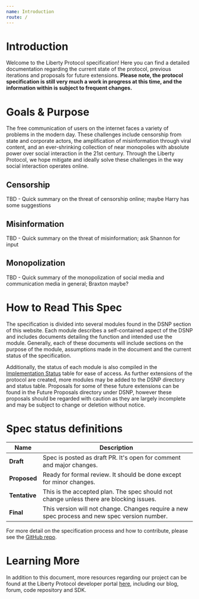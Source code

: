 ```yaml
---
name: Introduction
route: /
---
```


# Introduction

Welcome to the Liberty Protocol specification!
Here you can find a detailed documentation regarding the current state of the protocol, previous iterations and proposals for future extensions.
**Please note, the protocol specification is still very much a work in progress at this time, and the information within is subject to frequent changes.**

# Goals & Purpose

The free communication of users on the internet faces a variety of problems in the modern day.
These challenges include censorship from state and corporate actors, the amplification of misinformation through viral content, and an ever-shrinking collection of near monopolies with absolute power over social interaction in the 21st century.
Through the Liberty Protocol, we hope mitigate and ideally solve these challenges in the way social interaction operates online.

## Censorship

TBD - Quick summary on the threat of censorship online; maybe Harry has some suggestions

## Misinformation

TBD - Quick summary on the threat of misinformation; ask Shannon for input

## Monopolization

TBD - Quick summary of the monopolization of social media and communication media in general; Braxton maybe?

# How to Read This Spec

The specification is divided into several modules found in the DSNP section of this website.
Each module describes a self-contained aspect of the DSNP and includes documents detailing the function and intended use the module.
Generally, each of these documents will include sections on the purpose of the module, assumptions made in the document and the current status of the specification.

Additionally, the status of each module is also compiled in the [Implementation Status](/DSNP/Implementation_Status) table for ease of access.
As further extensions of the protocol are created, more modules may be added to the DSNP directory and status table.
Proposals for some of these future extensions can be found in the Future Proposals directory under DSNP, however these proposals should be regarded with caution as they are largely incomplete and may be subject to change or deletion without notice.

# Spec status definitions

| Name | Description |
| --- | --- |
| **Draft** | Spec is posted as draft PR. It's open for comment and major changes. |
| **Proposed** | Ready for formal review. It should be done except for minor changes. |
| **Tentative** | This is the accepted plan. The spec should not change unless there are blocking issues. |
| **Final** | This version will not change. Changes require a new spec process and new spec version number. |

For more detail on the specification process and how to contribute, please see the [GitHub repo](https://github.com/LibertyDSNP/spec).


# Learning More

In addition to this document, more resources regarding our project can be found at the Liberty Protocol developer portal [here](tbd), including our blog, forum, code repository and SDK.
